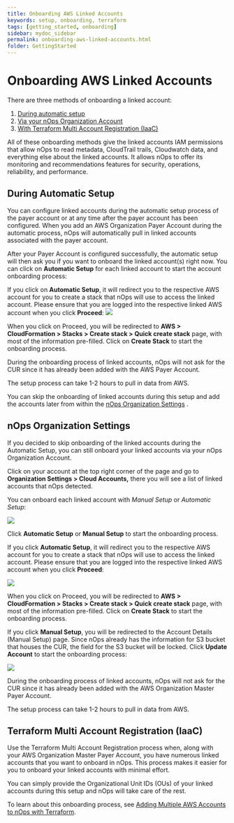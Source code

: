 ```yaml
---
title: Onboarding AWS Linked Accounts
keywords: setup, onboarding, terraform
tags: [getting_started, onboarding]
sidebar: mydoc_sidebar
permalink: onboarding-aws-linked-accounts.html
folder: GettingStarted
---
```


# Onboarding AWS Linked Accounts #

There are three methods of onboarding a linked account:

1.  [During automatic setup](#during-automatic-setup)
2.  [Via your nOps Organization Account](#nops-organization-settings)
3.  [With Terraform Multi Account Registration (IaaC)](#terraform-multi-account-registration-iaac)


All of these onboarding methods give the linked accounts IAM permissions that allow nOps to read metadata, CloudTrail trails, Cloudwatch data, and everything else about the linked accounts. It allows nOps to offer its monitoring and recommendations features for security, operations, reliability, and performance.

## During Automatic Setup ##

You can configure linked accounts during the automatic setup process of the payer account or at any time after the payer account has been configured. When you add an AWS Organization Payer Account during the automatic process, nOps will automatically pull in linked accounts associated with the payer account. 

After your Payer Account is configured successfully, the automatic setup will then ask you if you want to onboard the linked account(s) right now. You can click on **Automatic Setup** for each linked account to start the account onboarding process:

If you click on **Automatic Setup**, it will redirect you to the respective AWS account for you to create a stack that nOps will use to access the linked account. Please ensure that you are logged into the respective linked AWS account when you click **Proceed**:
![](https://nops-docs-img.s3.amazonaws.com/gettingstarted/gs-proceed.png)


When you click on Proceed, you will be redirected to **AWS > CloudFormation > Stacks > Create stack > Quick create stack** page, with most of the information pre-filled. Click on **Create Stack** to start the onboarding process.

During the onboarding process of linked accounts, nOps will not ask for the CUR since it has already been added with the AWS  Payer Account.

The setup process can take 1-2 hours to pull in data from AWS.

You can skip the onboarding of linked accounts during this setup and add the accounts later from within the [nOps Organization Settings](#nops-organization-settings) .

## nOps Organization Settings ##

If you decided to skip onboarding of the linked accounts during the Automatic Setup, you can still onboard your linked accounts via your nOps Organization Account.

Click on your account at the top right corner of the page and go to **Organization Settings > Cloud Accounts,** there you will see a list of linked accounts that nOps detected.

You can onboard each linked account with _Manual Setup_ or _Automatic Setup_:

![](https://nops-docs-img.s3.amazonaws.com/gettingstarted/gs-nops-org-settings-account-list.png)

Click **Automatic Setup** or **Manual Setup** to start the onboarding process.

If you click **Automatic Setup**, it will redirect you to the respective AWS account for you to create a stack that nOps will use to access the linked account. Please ensure that you are logged into the respective linked AWS account when you click **Proceed**:

![](https://nops-docs-img.s3.amazonaws.com/gettingstarted/gs-proceed.png)

When you click on Proceed, you will be redirected to **AWS > CloudFormation > Stacks > Create stack > Quick create stack** page, with most of the information pre-filled. Click on **Create Stack** to start the onboarding process.

If you click **Manual Setup**, you will be redirected to the Account Details (Manual Setup) page. Since nOps already has the information for S3 bucket that houses the CUR, the field for the S3 bucket will be locked. Click **Update Account** to start the onboarding process:

![](https://nops-docs-img.s3.amazonaws.com/gettingstarted/gs-linked-account-manual.png)

During the onboarding process of linked accounts, nOps will not ask for the CUR since it has already been added with the AWS Organization Master Payer Account.

The setup process can take 1-2 hours to pull in data from AWS.

## Terraform Multi Account Registration (IaaC) ##

Use the Terraform Multi Account Registration process when, along with your AWS Organization Master Payer Account, you have numerous linked accounts that you want to onboard in nOps. This process makes it easier for you to onboard your linked accounts with minimal effort.

You can simply provide the Organizational Unit IDs (OUs) of your linked accounts during this setup and nOps will take care of the rest.

To learn about this onboarding process, see [Adding Multiple AWS Accounts to nOps with Terraform](onboarding-aws-with-terraform.html).
